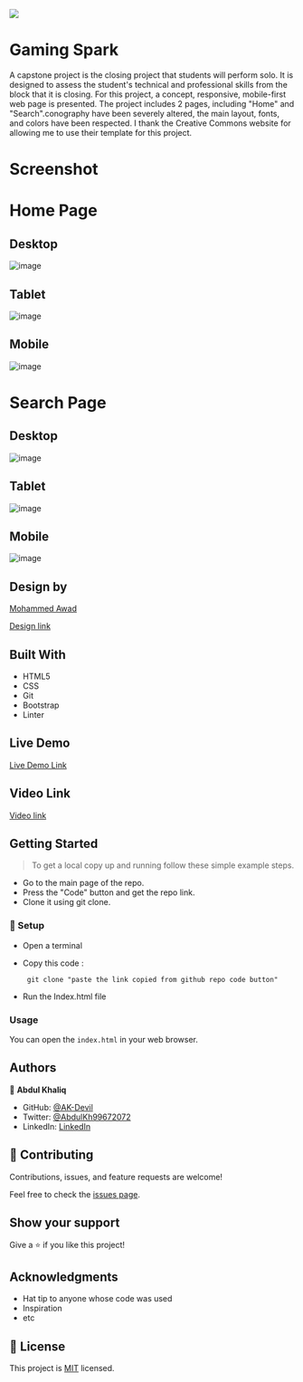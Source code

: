 ![](https://img.shields.io/badge/Microverse-blueviolet)

# Gaming Spark

A capstone project is the closing project that students will perform solo. It is designed to assess the student's technical and professional skills from the block that it is closing. For this project, a concept, responsive, mobile-first web page is presented.
The project includes 2 pages, including "Home" and "Search".conography have been severely altered, the main layout, fonts, and colors have been respected. I thank the Creative Commons website for allowing me to use their template for this project.

# Screenshot 


# Home Page

## Desktop

![image](https://user-images.githubusercontent.com/70257073/102419241-360f4180-4021-11eb-9912-23ea7425142f.png)

## Tablet

![image](https://user-images.githubusercontent.com/70257073/102539407-77f6c100-40cf-11eb-8463-763ef0f3db9a.png)

## Mobile

![image](https://user-images.githubusercontent.com/70257073/102539515-9b217080-40cf-11eb-9b52-5c75cf4b1e19.png)


# Search Page

## Desktop

![image](https://user-images.githubusercontent.com/70257073/102539728-e176cf80-40cf-11eb-8214-ce6afd8153f2.png)

## Tablet

![image](https://user-images.githubusercontent.com/70257073/102539800-f94e5380-40cf-11eb-9a6a-c044800eb538.png)

## Mobile

![image](https://user-images.githubusercontent.com/70257073/102539854-09fec980-40d0-11eb-9c8c-357b575eebf6.png)

## Design by 

[Mohammed Awad](https://www.behance.net/M_Awad)

[Design link](https://www.behance.net/gallery/24796463/ZATTIX)

## Built With

- HTML5
- CSS
- Git
- Bootstrap
- Linter

## Live Demo

[Live Demo Link](https://ak-devil.github.io/Gaming-World-Capstone-Projecct-/)

## Video Link

[Video link](https://drive.google.com/file/d/1_2w8kFStvCAHmbR5qFVNqe6oc8VHoVhu/view)

##  Getting Started

> To get a local copy up and running follow these simple example steps.

- Go to the main page of the repo.
- Press the "Code" button and get the repo link.
- Clone it using git clone.


### 📝 Setup

 - Open a terminal
 - Copy this code : 

        git clone "paste the link copied from github repo code button"

 - Run the Index.html file

### Usage
You can open the `index.html` in your web browser.


## Authors

👤 **Abdul Khaliq**

- GitHub: [@AK-Devil](https://github.com/AK-Devil)
- Twitter: [@AbdulKh99672072](https://twitter.com/AbdulKh99672072)
- LinkedIn: [LinkedIn](https://linkedin.com/abdul-khaliq-89452b1a9)

## 🤝 Contributing

Contributions, issues, and feature requests are welcome!

Feel free to check the [issues page](issues/).

## Show your support

Give a ⭐️ if you like this project!

## Acknowledgments

- Hat tip to anyone whose code was used
- Inspiration
- etc

## 📝 License

This project is [MIT](lic.url) licensed.
